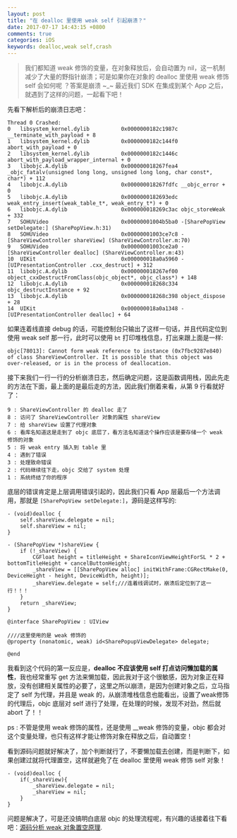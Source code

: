 ```yaml
---
layout: post
title: "在 dealloc 里使用 weak self 引起崩溃？"
date: 2017-07-17 14:43:15 +0800
comments: true
categories: iOS
keywords: dealloc,weak self,crash
---
```


> 我们都知道 weak 修饰的变量，在对象释放后，会自动置为 nil，这一机制减少了大量的野指针崩溃；可是如果你在对象的 dealloc 里使用 weak 修饰 self 会如何呢 ？答案是崩溃 ~_~ 最近我们 SDK 在集成到某个 App 之后，就遇到了这样的问题，一起看下吧！


先看下解析后的崩溃日志吧：

```objc
Thread 0 Crashed:
0   libsystem_kernel.dylib        	0x0000000182c1987c __terminate_with_payload + 8
1   libsystem_kernel.dylib        	0x0000000182c144f0 abort_with_payload + 0
2   libsystem_kernel.dylib        	0x0000000182c1446c abort_with_payload_wrapper_internal + 0
3   libobjc.A.dylib               	0x000000018267fea4 _objc_fatalv(unsigned long long, unsigned long long, char const*, char*) + 112
4   libobjc.A.dylib               	0x000000018267fdfc __objc_error + 0
5   libobjc.A.dylib               	0x0000000182693edc weak_entry_insert(weak_table_t*, weak_entry_t*) + 0
6   libobjc.A.dylib               	0x000000018269c3ac objc_storeWeak + 332
7   SOHUVideo                     	0x00000001004b5ba0 -[SharePopView setDelegate:] (SharePopView.h:31)
8   SOHUVideo                     	0x00000001003ce7c8 -[ShareViewController shareView] (ShareViewController.m:70)
9   SOHUVideo                     	0x00000001003ce2a0 -[ShareViewController dealloc] (ShareViewController.m:43)
10  UIKit                         	0x000000018a0a5960 -[UIPresentationController .cxx_destruct] + 312
11  libobjc.A.dylib               	0x000000018267ef00 object_cxxDestructFromClass(objc_object*, objc_class*) + 148
12  libobjc.A.dylib               	0x000000018268c334 objc_destructInstance + 92
13  libobjc.A.dylib               	0x000000018268c398 object_dispose + 28
14  UIKit                         	0x000000018a0a1348 -[UIPresentationController dealloc] + 64
```

如果连着线直接 debug 的话，可能控制台只输出了这样一句话，并且代码定位到使用 weak self 那一行，此时可以使用 `bt` 打印堆栈信息，打出来跟上面是一样:

```
objc[78013]: Cannot form weak reference to instance (0x7fbc9287e840) of class ShareViewController. It is possible that this object was over-released, or is in the process of deallocation.
```

接下来我们一行一行的分析崩溃日志，然后确定问题，这是函数调用栈，因此先走的方法在下面，最上面的是最后走的方法，因此我们倒着来看，从第 9 行看就好了：

```
9 : ShareViewController 的 dealloc 走了
8 : 访问了 ShareViewController 对象的属性 shareView
7 : 给 shareView 设置了代理对象
6 : 看库名知道这是走到了 objc 底层了，看方法名知道这个操作应该是要存储一个 weak 修饰的对象
5 : 将 weak entry 插入到 table 里
4 : 遇到了错误
3 : 处理致命错误
2 : 代码继续往下走，objc 交给了 system 处理
1 : 系统终结了你的程序
```

底层的错误肯定是上层调用错误引起的，因此我们只看 App 层最后一个方法调用，那就是 `[SharePopView setDelegate:]`，源码是这样写的:

```
- (void)dealloc {
    self.shareView.delegate = nil;
    self.shareView = nil;
}

- (SharePopView *)shareView {
    if (!_shareView) {
        CGFloat height = titleHeight + ShareIconViewHeightForSL * 2 + bottomTitleHeight + cancelButtonHeight;
        _shareView = [[SharePopView alloc] initWithFrame:CGRectMake(0, DeviceHeight - height, DeviceWidth, height)];
        _shareView.delegate = self;///连着线调试时，崩溃后定位到了这一行！！！
    }
    return _shareView;
}

@interface SharePopView : UIView

////这里使用的是 weak 修饰的
@property (nonatomic, weak) id<SharePopupViewDelegate> delegate;

@end
```

我看到这个代码的第一反应是，**dealloc 不应该使用 self 打点访问懒加载的属性**，我也经常重写 get 方法来懒加载，因此我对于这个很敏感，因为对象正在释放，没有创建相关属性的必要了，这里之所以崩溃，是因为创建对象之后，立马指定了 self 为代理，并且是 weak 的，从崩溃堆栈信息也能看出，设置了weak修饰的代理后，objc 底层对 self 进行了处理，在处理的时候，发现不对劲，然后就 abort 了！！

ps : 不管是使用 weak 修饰的属性，还是使用 __weak 修饰的变量，objc 都会对这个变量处理，也只有这样才能让修饰对象在释放之后，自动置空！

看到源码问题就好解决了，加个判断就行了，不要懒加载去创建，而是判断下，如果创建过就将代理置空，这样就避免了在 dealloc 里使用 weak 修饰 self 对象！

```
- (void)dealloc {
	if(_shareView){
	 	_shareView.delegate = nil;
    	_shareView = nil;
	}
}
```

问题是解决了，可是还没搞明白底层 objc 的处理流程呢，有兴趣的话接着往下看吧：[源码分析 weak 对象置空原理](/ios/2017/07/17/objc-weak-obj-imp.html).